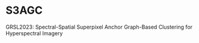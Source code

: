 # S3AGC
GRSL2023: Spectral-Spatial Superpixel Anchor Graph-Based Clustering for Hyperspectral Imagery
